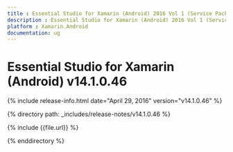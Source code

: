 ```yaml
---
title : Essential Studio for Xamarin (Android) 2016 Vol 1 (Service Pack 1)Release Notes
description : Essential Studio for Xamarin (Android) 2016 Vol 1 (Service Pack 1)Release Notes
platform : Xamarin.Android
documentation: ug
---
```


# Essential Studio for Xamarin (Android) v14.1.0.46

{% include release-info.html date="April 29, 2016" version="v14.1.0.46" %} 

{% directory path: _includes/release-notes/v14.1.0.46 %}

{% include {{file.url}} %}

{% enddirectory %}